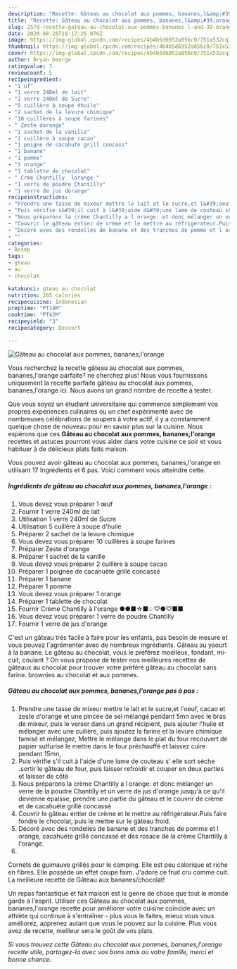 ```yaml
---
description: "Recette: Gâteau au chocolat aux pommes, bananes,l&amp;#39;orange"
title: "Recette: Gâteau au chocolat aux pommes, bananes,l&amp;#39;orange"
slug: 2579-recette-gateau-au-chocolat-aux-pommes-bananes-l-and-39-orange
date: 2020-08-26T18:17:25.976Z
image: https://img-global.cpcdn.com/recipes/4b4b5d6952a856c0/751x532cq70/gateau-au-chocolat-aux-pommes-bananeslorange-photo-principale-de-la-recette.jpg
thumbnail: https://img-global.cpcdn.com/recipes/4b4b5d6952a856c0/751x532cq70/gateau-au-chocolat-aux-pommes-bananeslorange-photo-principale-de-la-recette.jpg
cover: https://img-global.cpcdn.com/recipes/4b4b5d6952a856c0/751x532cq70/gateau-au-chocolat-aux-pommes-bananeslorange-photo-principale-de-la-recette.jpg
author: Bryan George
ratingvalue: 3
reviewcount: 5
recipeingredient:
- "1 uf"
- "1 verre 240ml de lait"
- "1 verre 240ml de Sucre"
- "5 cuillère à soupe dhuile"
- "2 sachet de la levure chimique"
- "10 cuillères à soupe farines"
- " Zeste dorange"
- "1 sachet de la vanille"
- "2 cuillère à soupe cacao"
- "1 poigne de cacahute grill concass"
- "1 banane"
- "1 pomme"
- "1 orange"
- "1 tablette de chocolat"
- " Crme Chantilly  lorange "
- "1 verre de poudre Chantilly"
- "1 verre de jus dorange"
recipeinstructions:
- "Prendre une tasse de mixeur mettre le lait et le sucre,et l&#39;oeuf, cacao et zeste d&#39;orange et une pincée de sel mélangé pendant 5mn avec le bras de mixeur, puis le verser dans un grand récipient, puis ajouter l&#39;huile et mélanger avec une cuillère, puis ajoutez la farine et la levure chimique tamisé et mélangez, Mettre le mélange dans le plat du four recouvert de papier sulfurisé le mettre dans le four préchauffé et laissez cuire pendant 15mn,"
- "Puis vérifie s&#39;il cuit à l&#39;aide d&#39;une lame de couteau s&#39; elle sort sèche ،sortir le gâteau de four, puis laisser refroidir et couper en deux parties et laisser de côté"
- "Nous préparons la crème Chantilly a l orange: et donc mélanger un verre de la poudre Chantilly et un verre de jus d&#39;orange jusqu&#39;à ce qu&#39;il devienne épaisse, prendre une partie du gâteau et le couvrir de crème et de cacahuète grillé concassé"
- "Couvrir le gâteau entier de crème et le mettre au réfrigérateur،Puis faire fondre le chocolat, puis le mettre sur le gâteau froid."
- "Décoré avec des rondelles de banane et des tranches de pomme et l orange, cacahuète grillé concassé et des rosace de la crème Chantilly à l&#39;orange."
- ""
categories:
- Resep
tags:
- gteau
- au
- chocolat

katakunci: gteau au chocolat 
nutrition: 265 calories
recipecuisine: Indonesian
preptime: "PT14M"
cooktime: "PT42M"
recipeyield: "3"
recipecategory: Dessert

---
```



![Gâteau au chocolat aux pommes, bananes,l&#39;orange](https://img-global.cpcdn.com/recipes/4b4b5d6952a856c0/751x532cq70/gateau-au-chocolat-aux-pommes-bananeslorange-photo-principale-de-la-recette.jpg)

Vous recherchez la recette gâteau au chocolat aux pommes, bananes,l&#39;orange parfaite? ne cherchez plus! Nous vous fournissons uniquement la recette parfaite gâteau au chocolat aux pommes, bananes,l&#39;orange ici. Nous avons un grand nombre de recette à tester.

Que vous soyez un étudiant universitaire qui commence simplement vos propres expériences culinaires ou un chef expérimenté avec de nombreuses célébrations de soupers à votre actif, il y a constamment quelque chose de nouveau pour en savoir plus sur la cuisine. Nous espérons que ces <strong> Gâteau au chocolat aux pommes, bananes,l&#39;orange </strong> recettes et astuces pourront vous aider dans votre cuisine ce soir et vous habituer à de délicieux plats faits maison.

<!--inarticleads1-->

Vous pouvez avoir gâteau au chocolat aux pommes, bananes,l&#39;orange en utilisant 17 Ingrédients et 6 pas. Voici comment vous atteindre cette.

##### Ingrédients de gâteau au chocolat aux pommes, bananes,l&#39;orange :

1. Vous devez vous préparer 1 œuf
1. Fournir 1 verre 240ml de lait
1. Utilisation 1 verre 240ml de Sucre
1. Utilisation 5 cuillère à soupe d&#39;huile
1. Préparer 2 sachet de la levure chimique
1. Vous devez vous préparer 10 cuillères à soupe farines
1. Préparer  Zeste d&#39;orange
1. Préparer 1 sachet de la vanille
1. Vous devez vous préparer 2 cuillère à soupe cacao
1. Préparer 1 poignée de cacahuète grillé concassé
1. Préparer 1 banane
1. Préparer 1 pomme
1. Vous devez vous préparer 1 orange
1. Préparer 1 tablette de chocolat
1. Fournir  Crème Chantilly à l&#39;orange ●●■☆■♤♡●♡■■
1. Vous devez vous préparer 1 verre de poudre Chantilly
1. Fournir 1 verre de jus d&#39;orange


C&#39;est un gâteau trés facile à faire pour les enfants, pas besoin de mesure et vous pouvez l&#39;agrémenter avec de nombreux ingrédients. Gâteau au yaourt à la banane. Le gâteau au chocolat, vous le préférez moelleux, fondant, mi-cuit, coulant ? On vous propose de tester nos meilleures recettes de gâteaux au chocolat pour trouver votre préféré gâteau au chocolat sans farine. brownies au chocolat et aux pommes. 

<!--inarticleads2-->

##### Gâteau au chocolat aux pommes, bananes,l&#39;orange pas à pas :

1. Prendre une tasse de mixeur mettre le lait et le sucre,et l&#39;oeuf, cacao et zeste d&#39;orange et une pincée de sel mélangé pendant 5mn avec le bras de mixeur, puis le verser dans un grand récipient, puis ajouter l&#39;huile et mélanger avec une cuillère, puis ajoutez la farine et la levure chimique tamisé et mélangez, Mettre le mélange dans le plat du four recouvert de papier sulfurisé le mettre dans le four préchauffé et laissez cuire pendant 15mn,
1. Puis vérifie s&#39;il cuit à l&#39;aide d&#39;une lame de couteau s&#39; elle sort sèche ،sortir le gâteau de four, puis laisser refroidir et couper en deux parties et laisser de côté
1. Nous préparons la crème Chantilly a l orange: et donc mélanger un verre de la poudre Chantilly et un verre de jus d&#39;orange jusqu&#39;à ce qu&#39;il devienne épaisse, prendre une partie du gâteau et le couvrir de crème et de cacahuète grillé concassé
1. Couvrir le gâteau entier de crème et le mettre au réfrigérateur،Puis faire fondre le chocolat, puis le mettre sur le gâteau froid.
1. Décoré avec des rondelles de banane et des tranches de pomme et l orange, cacahuète grillé concassé et des rosace de la crème Chantilly à l&#39;orange.
1. 


Cornets de guimauve grillés pour le camping. Elle est peu calorique et riche en fibres. Elle possède un effet coupe faim. J&#39;adore ce fruit cru comme cuit. La meilleure recette de Gâteau aux bananes/chocolat! 

<!--inarticleads1-->

<p>
Un repas fantastique et fait maison est le genre de chose que tout le monde garde à l'esprit. Utiliser ces Gâteau au chocolat aux pommes, bananes,l&#39;orange recette pour améliorer votre cuisine coïncide avec un athlète qui continue à s'entraîner - plus vous le faites, mieux vous vous améliorez, apprenez autant que vous le pouvez sur la cuisine. Plus vous avez de recette, meilleur sera le goût de vos plats.
</p>

<p>
<i>Si vous trouvez cette Gâteau au chocolat aux pommes, bananes,l&#39;orange recette utile, partagez-la avec vos bons amis ou votre famille, merci et bonne chance.</i>
</p>
